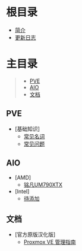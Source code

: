 # 根目录

- [简介](README.md)
- [更新日志](CHANGELOG.md)

# 主目录

> - [PVE](#pve)
> - [AIO](#aio)
> - [文档](#doc)

## PVE <a id="pve"></a>

- [基础知识]
  - [常见名词](pve/changjianmingci.md)
  - [常见问题](pve/changjianwenti.md)
 
## AIO <a id="aio"></a>

- [AMD]
  - [铭凡UM790XTX](aio/amd/mingfanUM790XTX.md)
- [Intel]
  - [待添加](aio/intel/0.md)
 
## 文档 <a id="doc"></a>

- [官方原版汉化版]
  - [Proxmox VE 管理指南](doc/pve-admin-guide.md)
